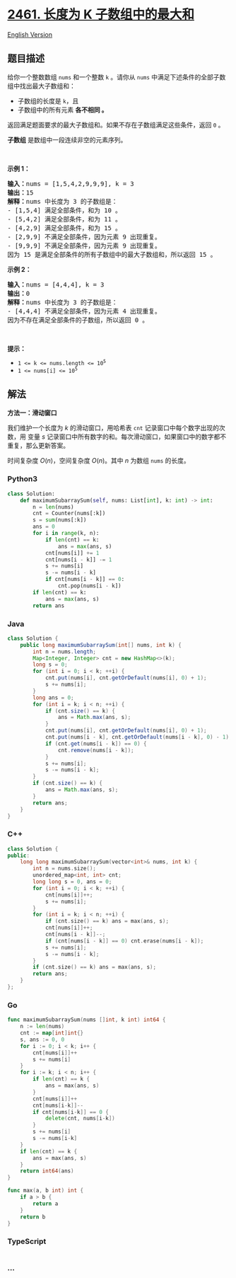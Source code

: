 # [2461. 长度为 K 子数组中的最大和](https://leetcode.cn/problems/maximum-sum-of-distinct-subarrays-with-length-k)

[English Version](/solution/2400-2499/2461.Maximum%20Sum%20of%20Distinct%20Subarrays%20With%20Length%20K/README_EN.md)

## 题目描述

<!-- 这里写题目描述 -->

<p>给你一个整数数组 <code>nums</code> 和一个整数 <code>k</code> 。请你从 <code>nums</code> 中满足下述条件的全部子数组中找出最大子数组和：</p>

<ul>
	<li>子数组的长度是 <code>k</code>，且</li>
	<li>子数组中的所有元素 <strong>各不相同 。</strong></li>
</ul>

<p>返回满足题面要求的最大子数组和。如果不存在子数组满足这些条件，返回 <code>0</code> 。</p>

<p><strong>子数组</strong> 是数组中一段连续非空的元素序列。</p>

<p>&nbsp;</p>

<p><strong>示例 1：</strong></p>

<pre><strong>输入：</strong>nums = [1,5,4,2,9,9,9], k = 3
<strong>输出：</strong>15
<strong>解释：</strong>nums 中长度为 3 的子数组是：
- [1,5,4] 满足全部条件，和为 10 。
- [5,4,2] 满足全部条件，和为 11 。
- [4,2,9] 满足全部条件，和为 15 。
- [2,9,9] 不满足全部条件，因为元素 9 出现重复。
- [9,9,9] 不满足全部条件，因为元素 9 出现重复。
因为 15 是满足全部条件的所有子数组中的最大子数组和，所以返回 15 。
</pre>

<p><strong>示例 2：</strong></p>

<pre><strong>输入：</strong>nums = [4,4,4], k = 3
<strong>输出：</strong>0
<strong>解释：</strong>nums 中长度为 3 的子数组是：
- [4,4,4] 不满足全部条件，因为元素 4 出现重复。
因为不存在满足全部条件的子数组，所以返回 0 。
</pre>

<p>&nbsp;</p>

<p><strong>提示：</strong></p>

<ul>
	<li><code>1 &lt;= k &lt;= nums.length &lt;= 10<sup>5</sup></code></li>
	<li><code>1 &lt;= nums[i] &lt;= 10<sup>5</sup></code></li>
</ul>

## 解法

<!-- 这里可写通用的实现逻辑 -->

**方法一：滑动窗口**

我们维护一个长度为 $k$ 的滑动窗口，用哈希表 `cnt` 记录窗口中每个数字出现的次数，用 变量 $s$ 记录窗口中所有数字的和。每次滑动窗口，如果窗口中的数字都不重复，那么更新答案。

时间复杂度 $O(n)$，空间复杂度 $O(n)$。其中 $n$ 为数组 `nums` 的长度。

<!-- tabs:start -->

### **Python3**

<!-- 这里可写当前语言的特殊实现逻辑 -->

```python
class Solution:
    def maximumSubarraySum(self, nums: List[int], k: int) -> int:
        n = len(nums)
        cnt = Counter(nums[:k])
        s = sum(nums[:k])
        ans = 0
        for i in range(k, n):
            if len(cnt) == k:
                ans = max(ans, s)
            cnt[nums[i]] += 1
            cnt[nums[i - k]] -= 1
            s += nums[i]
            s -= nums[i - k]
            if cnt[nums[i - k]] == 0:
                cnt.pop(nums[i - k])
        if len(cnt) == k:
            ans = max(ans, s)
        return ans
```

### **Java**

<!-- 这里可写当前语言的特殊实现逻辑 -->

```java
class Solution {
    public long maximumSubarraySum(int[] nums, int k) {
        int n = nums.length;
        Map<Integer, Integer> cnt = new HashMap<>(k);
        long s = 0;
        for (int i = 0; i < k; ++i) {
            cnt.put(nums[i], cnt.getOrDefault(nums[i], 0) + 1);
            s += nums[i];
        }
        long ans = 0;
        for (int i = k; i < n; ++i) {
            if (cnt.size() == k) {
                ans = Math.max(ans, s);
            }
            cnt.put(nums[i], cnt.getOrDefault(nums[i], 0) + 1);
            cnt.put(nums[i - k], cnt.getOrDefault(nums[i - k], 0) - 1);
            if (cnt.get(nums[i - k]) == 0) {
                cnt.remove(nums[i - k]);
            }
            s += nums[i];
            s -= nums[i - k];
        }
        if (cnt.size() == k) {
            ans = Math.max(ans, s);
        }
        return ans;
    }
}
```

### **C++**

```cpp
class Solution {
public:
    long long maximumSubarraySum(vector<int>& nums, int k) {
        int n = nums.size();
        unordered_map<int, int> cnt;
        long long s = 0, ans = 0;
        for (int i = 0; i < k; ++i) {
            cnt[nums[i]]++;
            s += nums[i];
        }
        for (int i = k; i < n; ++i) {
            if (cnt.size() == k) ans = max(ans, s);
            cnt[nums[i]]++;
            cnt[nums[i - k]]--;
            if (cnt[nums[i - k]] == 0) cnt.erase(nums[i - k]);
            s += nums[i];
            s -= nums[i - k];
        }
        if (cnt.size() == k) ans = max(ans, s);
        return ans;
    }
};
```

### **Go**

```go
func maximumSubarraySum(nums []int, k int) int64 {
	n := len(nums)
	cnt := map[int]int{}
	s, ans := 0, 0
	for i := 0; i < k; i++ {
		cnt[nums[i]]++
		s += nums[i]
	}
	for i := k; i < n; i++ {
		if len(cnt) == k {
			ans = max(ans, s)
		}
		cnt[nums[i]]++
		cnt[nums[i-k]]--
		if cnt[nums[i-k]] == 0 {
			delete(cnt, nums[i-k])
		}
		s += nums[i]
		s -= nums[i-k]
	}
	if len(cnt) == k {
		ans = max(ans, s)
	}
	return int64(ans)
}

func max(a, b int) int {
	if a > b {
		return a
	}
	return b
}
```

### **TypeScript**

```ts

```

### **...**

```

```

<!-- tabs:end -->
